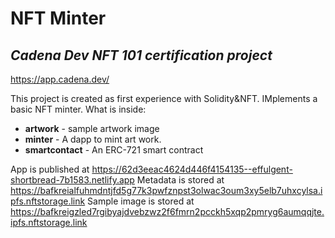 # NFT Minter
## _Cadena Dev NFT 101 certification project_
https://app.cadena.dev/

This project is created as first experience with Solidity&NFT.
IMplements a basic NFT minter. 
What is inside:
- **artwork** - sample artwork image
- **minter** - A dapp to mint art work.
- **smartcontact** - An ERC-721 smart contract 

 
App is published at 
<https://62d3eeac4624d446f4154135--effulgent-shortbread-7b1583.netlify.app>
Metadata is stored at <https://bafkreialfuhmdntjfd5g77k3pwfznpst3olwac3oum3xy5elb7uhxcylsa.ipfs.nftstorage.link>
Sample image is stored at <https://bafkreigzled7rgibyajdvebzwz2f6fmrn2pcckh5xqp2pmryg6aumqqjte.ipfs.nftstorage.link>

